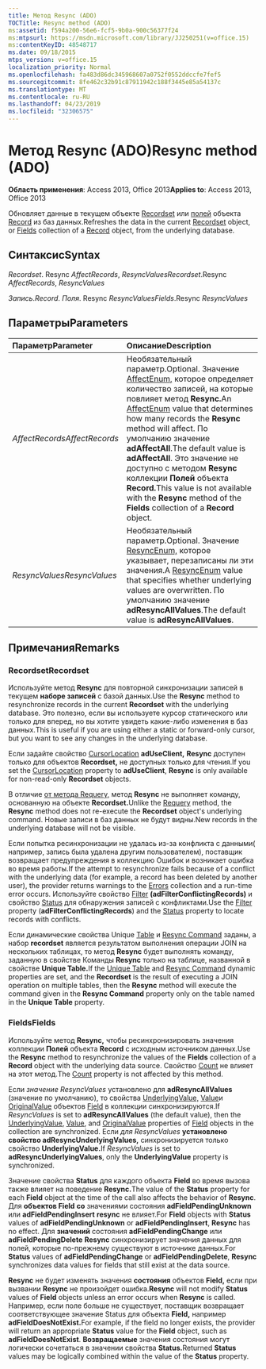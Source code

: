 ```yaml
---
title: Метод Resync (ADO)
TOCTitle: Resync method (ADO)
ms:assetid: f594a200-56e6-fcf5-9b0a-900c56377f24
ms:mtpsurl: https://msdn.microsoft.com/library/JJ250251(v=office.15)
ms:contentKeyID: 48548717
ms.date: 09/18/2015
mtps_version: v=office.15
localization_priority: Normal
ms.openlocfilehash: fa483d86dc345968607a0752f0552ddccfe7fef5
ms.sourcegitcommit: 8fe462c32b91c87911942c188f3445e85a54137c
ms.translationtype: MT
ms.contentlocale: ru-RU
ms.lasthandoff: 04/23/2019
ms.locfileid: "32306575"
---
```

# <a name="resync-method-ado"></a><span data-ttu-id="5cb0b-102">Метод Resync (ADO)</span><span class="sxs-lookup"><span data-stu-id="5cb0b-102">Resync method (ADO)</span></span>

<span data-ttu-id="5cb0b-103">**Область применения**: Access 2013, Office 2013</span><span class="sxs-lookup"><span data-stu-id="5cb0b-103">**Applies to**: Access 2013, Office 2013</span></span>

<span data-ttu-id="5cb0b-104">Обновляет данные в текущем объекте [Recordset](recordset-object-ado.md) или [полей](fields-collection-ado.md) объекта [Record](record-object-ado.md) из баз данных.</span><span class="sxs-lookup"><span data-stu-id="5cb0b-104">Refreshes the data in the current [Recordset](recordset-object-ado.md) object, or [Fields](fields-collection-ado.md) collection of a [Record](record-object-ado.md) object, from the underlying database.</span></span>

## <a name="syntax"></a><span data-ttu-id="5cb0b-105">Синтаксис</span><span class="sxs-lookup"><span data-stu-id="5cb0b-105">Syntax</span></span>

<span data-ttu-id="5cb0b-106">*Recordset*. Resync *AffectRecords*, *ResyncValues*</span><span class="sxs-lookup"><span data-stu-id="5cb0b-106">*Recordset*.Resync *AffectRecords*, *ResyncValues*</span></span>

<span data-ttu-id="5cb0b-107">*Запись*.</span><span class="sxs-lookup"><span data-stu-id="5cb0b-107">*Record*.</span></span> <span data-ttu-id="5cb0b-108">*Поля*. Resync *ResyncValues*</span><span class="sxs-lookup"><span data-stu-id="5cb0b-108">*Fields*.Resync *ResyncValues*</span></span>

## <a name="parameters"></a><span data-ttu-id="5cb0b-109">Параметры</span><span class="sxs-lookup"><span data-stu-id="5cb0b-109">Parameters</span></span>

|<span data-ttu-id="5cb0b-110">Параметр</span><span class="sxs-lookup"><span data-stu-id="5cb0b-110">Parameter</span></span>|<span data-ttu-id="5cb0b-111">Описание</span><span class="sxs-lookup"><span data-stu-id="5cb0b-111">Description</span></span>|
|:--------|:----------|
|<span data-ttu-id="5cb0b-112">*AffectRecords*</span><span class="sxs-lookup"><span data-stu-id="5cb0b-112">*AffectRecords*</span></span> |<span data-ttu-id="5cb0b-113">Необязательный параметр.</span><span class="sxs-lookup"><span data-stu-id="5cb0b-113">Optional.</span></span> <span data-ttu-id="5cb0b-114">Значение [AffectEnum,](affectenum.md) которое определяет количество записей, на которые повлияет метод **Resync.**</span><span class="sxs-lookup"><span data-stu-id="5cb0b-114">An [AffectEnum](affectenum.md) value that determines how many records the **Resync** method will affect.</span></span> <span data-ttu-id="5cb0b-115">По умолчанию значение **adAffectAll**.</span><span class="sxs-lookup"><span data-stu-id="5cb0b-115">The default value is **adAffectAll**.</span></span> <span data-ttu-id="5cb0b-116">Это значение не доступно с методом **Resync** коллекции **Полей** объекта **Record.**</span><span class="sxs-lookup"><span data-stu-id="5cb0b-116">This value is not available with the **Resync** method of the **Fields** collection of a **Record** object.</span></span>|
|<span data-ttu-id="5cb0b-117">*ResyncValues*</span><span class="sxs-lookup"><span data-stu-id="5cb0b-117">*ResyncValues*</span></span> |<span data-ttu-id="5cb0b-118">Необязательный параметр.</span><span class="sxs-lookup"><span data-stu-id="5cb0b-118">Optional.</span></span> <span data-ttu-id="5cb0b-119">Значение [ResyncEnum,](resyncenum.md) которое указывает, перезаписаны ли эти значения.</span><span class="sxs-lookup"><span data-stu-id="5cb0b-119">A [ResyncEnum](resyncenum.md) value that specifies whether underlying values are overwritten.</span></span> <span data-ttu-id="5cb0b-120">По умолчанию значение **adResyncAllValues**.</span><span class="sxs-lookup"><span data-stu-id="5cb0b-120">The default value is **adResyncAllValues**.</span></span>|

## <a name="remarks"></a><span data-ttu-id="5cb0b-121">Примечания</span><span class="sxs-lookup"><span data-stu-id="5cb0b-121">Remarks</span></span>

### <a name="recordset"></a><span data-ttu-id="5cb0b-122">Recordset</span><span class="sxs-lookup"><span data-stu-id="5cb0b-122">Recordset</span></span>

<span data-ttu-id="5cb0b-123">Используйте метод **Resync** для повторной синхронизации записей в текущем **наборе записей** с базой данных.</span><span class="sxs-lookup"><span data-stu-id="5cb0b-123">Use the **Resync** method to resynchronize records in the current **Recordset** with the underlying database.</span></span> <span data-ttu-id="5cb0b-124">Это полезно, если вы используете курсор статического или только для вперед, но вы хотите увидеть какие-либо изменения в баз данных.</span><span class="sxs-lookup"><span data-stu-id="5cb0b-124">This is useful if you are using either a static or forward-only cursor, but you want to see any changes in the underlying database.</span></span>

<span data-ttu-id="5cb0b-125">Если задайте свойство [CursorLocation](cursorlocation-property-ado.md) **adUseClient,** **Resync** доступен только для объектов **Recordset,** не доступных только для чтения.</span><span class="sxs-lookup"><span data-stu-id="5cb0b-125">If you set the [CursorLocation](cursorlocation-property-ado.md) property to **adUseClient**, **Resync** is only available for non-read-only **Recordset** objects.</span></span>

<span data-ttu-id="5cb0b-126">В отличие [от метода Requery,](requery-method-ado.md) метод **Resync** не выполняет команду, основанную на объекте **Recordset.**</span><span class="sxs-lookup"><span data-stu-id="5cb0b-126">Unlike the [Requery](requery-method-ado.md) method, the **Resync** method does not re-execute the **Recordset** object's underlying command.</span></span> <span data-ttu-id="5cb0b-127">Новые записи в баз данных не будут видны.</span><span class="sxs-lookup"><span data-stu-id="5cb0b-127">New records in the underlying database will not be visible.</span></span>

<span data-ttu-id="5cb0b-128">Если попытка ресинхронизации не удалась из-за конфликта с данными( например, запись была удалена другим пользователем), [](errors-collection-ado.md) поставщик возвращает предупреждения в коллекцию Ошибок и возникает ошибка во время работы.</span><span class="sxs-lookup"><span data-stu-id="5cb0b-128">If the attempt to resynchronize fails because of a conflict with the underlying data (for example, a record has been deleted by another user), the provider returns warnings to the [Errors](errors-collection-ado.md) collection and a run-time error occurs.</span></span> <span data-ttu-id="5cb0b-129">Используйте свойство [Filter](filter-property-ado.md) **(adFilterConflictingRecords)** и свойство [Status](status-property-ado-recordset.md) для обнаружения записей с конфликтами.</span><span class="sxs-lookup"><span data-stu-id="5cb0b-129">Use the [Filter](filter-property-ado.md) property (**adFilterConflictingRecords**) and the [Status](status-property-ado-recordset.md) property to locate records with conflicts.</span></span>

<span data-ttu-id="5cb0b-130">Если динамические свойства Unique [Table](unique-table-unique-schema-unique-catalog-properties-dynamic-ado.md) и [Resync Command](resync-command-property-dynamic-ado.md) заданы, а набор **recordset** является результатом выполнения операции JOIN на нескольких таблицах, то метод **Resync** будет выполнять команду, заданную в свойстве Команды **Resync** только на таблице, названной в свойстве **Unique Table.**</span><span class="sxs-lookup"><span data-stu-id="5cb0b-130">If the [Unique Table](unique-table-unique-schema-unique-catalog-properties-dynamic-ado.md) and [Resync Command](resync-command-property-dynamic-ado.md) dynamic properties are set, and the **Recordset** is the result of executing a JOIN operation on multiple tables, then the **Resync** method will execute the command given in the **Resync Command** property only on the table named in the **Unique Table** property.</span></span>

### <a name="fields"></a><span data-ttu-id="5cb0b-131">Fields</span><span class="sxs-lookup"><span data-stu-id="5cb0b-131">Fields</span></span>

<span data-ttu-id="5cb0b-132">Используйте метод **Resync,** чтобы ресинхронизировать значения коллекции **Полей** объекта **Record** с исходным источником данных.</span><span class="sxs-lookup"><span data-stu-id="5cb0b-132">Use the **Resync** method to resynchronize the values of the **Fields** collection of a **Record** object with the underlying data source.</span></span> <span data-ttu-id="5cb0b-133">Свойство [Count](count-property-ado.md) не влияет на этот метод.</span><span class="sxs-lookup"><span data-stu-id="5cb0b-133">The [Count](count-property-ado.md) property is not affected by this method.</span></span>

<span data-ttu-id="5cb0b-134">Если *значение ResyncValues* установлено для **adResyncAllValues** (значение по умолчанию), то свойства [UnderlyingValue,](underlyingvalue-property-ado.md) [Value](value-property-ado.md)и [OriginalValue](originalvalue-property-ado.md) объектов [Field](field-object-ado.md) в коллекции синхронизируются.</span><span class="sxs-lookup"><span data-stu-id="5cb0b-134">If *ResyncValues* is set to **adResyncAllValues** (the default value), then the [UnderlyingValue](underlyingvalue-property-ado.md), [Value](value-property-ado.md), and [OriginalValue](originalvalue-property-ado.md) properties of [Field](field-object-ado.md) objects in the collection are synchronized.</span></span> <span data-ttu-id="5cb0b-135">Если *для ResyncValues* **установлено свойство adResyncUnderlyingValues,** синхронизируется только свойство **UnderlyingValue.**</span><span class="sxs-lookup"><span data-stu-id="5cb0b-135">If *ResyncValues* is set to **adResyncUnderlyingValues**, only the **UnderlyingValue** property is synchronized.</span></span>

<span data-ttu-id="5cb0b-136">Значение свойства **Status** для каждого объекта **Field** во время вызова также влияет на поведение **Resync.**</span><span class="sxs-lookup"><span data-stu-id="5cb0b-136">The value of the **Status** property for each **Field** object at the time of the call also affects the behavior of **Resync**.</span></span> <span data-ttu-id="5cb0b-137">Для **объектов Field** **со** значениями состояния **adFieldPendingUnknown** или **adFieldPendingInsert** **resync** не влияет.</span><span class="sxs-lookup"><span data-stu-id="5cb0b-137">For **Field** objects with **Status** values of **adFieldPendingUnknown** or **adFieldPendingInsert**, **Resync** has no effect.</span></span> <span data-ttu-id="5cb0b-138">Для **значений** состояния **adFieldPendingChange** или **adFieldPendingDelete** **Resync** синхронизирует значения данных для полей, которые по-прежнему существуют в источнике данных.</span><span class="sxs-lookup"><span data-stu-id="5cb0b-138">For **Status** values of **adFieldPendingChange** or **adFieldPendingDelete**, **Resync** synchronizes data values for fields that still exist at the data source.</span></span>

<span data-ttu-id="5cb0b-139">**Resync** не будет изменять значения **состояния** объектов **Field,** если при вызвании **Resync** не произойдет ошибка.</span><span class="sxs-lookup"><span data-stu-id="5cb0b-139">**Resync** will not modify **Status** values of **Field** objects unless an error occurs when **Resync** is called.</span></span> <span data-ttu-id="5cb0b-140">Например, если поле больше не существует, поставщик  возвращает соответствующее значение Status для объекта **Field,** например **adFieldDoesNotExist.**</span><span class="sxs-lookup"><span data-stu-id="5cb0b-140">For example, if the field no longer exists, the provider will return an appropriate **Status** value for the **Field** object, such as **adFieldDoesNotExist**.</span></span> <span data-ttu-id="5cb0b-141">**Возвращаемые** значения состояния могут логически сочетаться в значении свойства **Status.**</span><span class="sxs-lookup"><span data-stu-id="5cb0b-141">Returned **Status** values may be logically combined within the value of the **Status** property.</span></span>

